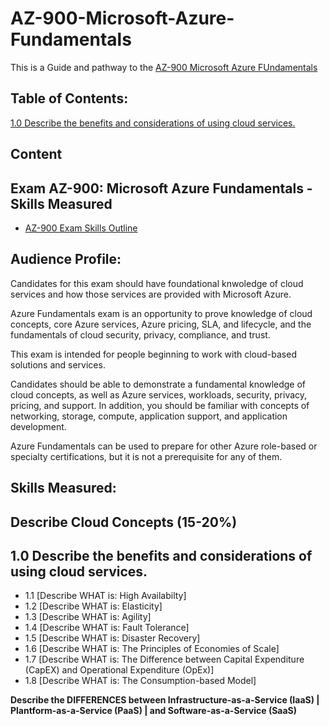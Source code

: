 # AZ-900-Microsoft-Azure-Fundamentals
This is a Guide and pathway to the [AZ-900 Microsoft Azure FUndamentals](https://docs.microsoft.com/en-us/learn/certifications/exams/az-900) 

## Table of Contents:
[1.0 Describe the benefits and considerations of using cloud services.]()

## Content

## Exam AZ-900: Microsoft Azure Fundamentals - Skills Measured

- [AZ-900 Exam Skills Outline](https://query.prod.cms.rt.microsoft.com/cms/api/am/binary/RE3VwUY)

## Audience Profile: 
Candidates for this exam should have foundational knwoledge of cloud services and how those services are provided with Microsoft Azure. 

Azure Fundamentals exam is an opportunity to prove knowledge of cloud concepts, core Azure
services, Azure pricing, SLA, and lifecycle, and the fundamentals of cloud security, privacy,
compliance, and trust.

This exam is intended for people beginning to work with cloud-based solutions and services.

Candidates should be able to demonstrate a fundamental knowledge of cloud concepts, as well
as Azure services, workloads, security, privacy, pricing, and support. In addition, you should be
familiar with concepts of networking, storage, compute, application support, and application
development.

Azure Fundamentals can be used to prepare for other Azure role-based or specialty
certifications, but it is not a prerequisite for any of them.

## Skills Measured:


## Describe Cloud Concepts (15-20%)
**1.0 Describe the benefits and considerations of using cloud services.** 
---
- 1.1 [Describe WHAT is: High Availabilty]
- 1.2 [Describe WHAT is: Elasticity]
- 1.3 [Describe WHAT is: Agility]
- 1.4 [Describe WHAT is: Fault Tolerance]
- 1.5 [Describe WHAT is: Disaster Recovery]
- 1.6 [Describe WHAT is: The Principles of Economies of Scale]
- 1.7 [Describe WHAT is: The Difference between Capital Expenditure (CapEX) and Operational Expenditure (OpEx)]
- 1.8 [Describe WHAT is: The Consumption-based Model]

**Describe the DIFFERENCES between Infrastructure-as-a-Service (IaaS) | Plantform-as-a-Service (PaaS) | and Software-as-a-Service (SaaS)**


